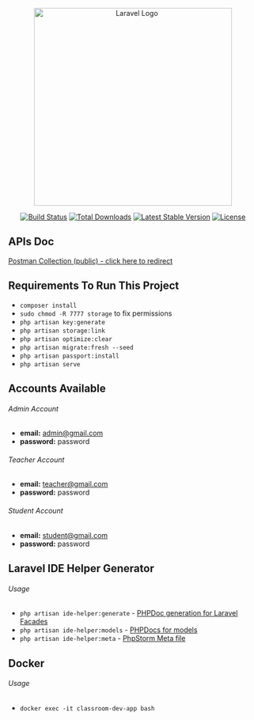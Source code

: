 <p align="center"><a href="https://laravel.com" target="_blank"><img src="https://raw.githubusercontent.com/laravel/art/master/logo-lockup/5%20SVG/2%20CMYK/1%20Full%20Color/laravel-logolockup-cmyk-red.svg" width="400" alt="Laravel Logo"></a></p>

<p align="center">
<a href="https://travis-ci.org/laravel/framework"><img src="https://travis-ci.org/laravel/framework.svg" alt="Build Status"></a>
<a href="https://packagist.org/packages/laravel/framework"><img src="https://img.shields.io/packagist/dt/laravel/framework" alt="Total Downloads"></a>
<a href="https://packagist.org/packages/laravel/framework"><img src="https://img.shields.io/packagist/v/laravel/framework" alt="Latest Stable Version"></a>
<a href="https://packagist.org/packages/laravel/framework"><img src="https://img.shields.io/packagist/l/laravel/framework" alt="License"></a>
</p>

## APIs Doc

[Postman Collection (public) - click here to redirect](https://www.postman.com/abdullahkhanwork/workspace/class-room-apis)

## Requirements To Run This Project

- `composer install`
- `sudo chmod -R 7777 storage` to fix permissions
- `php artisan key:generate`
- `php artisan storage:link`
- `php artisan optimize:clear`
- `php artisan migrate:fresh --seed`
- `php artisan passport:install`
- `php artisan serve`

## Accounts Available

###### Admin Account

- **email:** admin@gmail.com
- **password:** password

###### Teacher Account

- **email:** teacher@gmail.com
- **password:** password

###### Student Account

- **email:** student@gmail.com
- **password:** password


## Laravel IDE Helper Generator

###### Usage

- `php artisan ide-helper:generate` - [PHPDoc generation for Laravel Facades ](#automatic-phpdoc-generation-for-laravel-facades)
- `php artisan ide-helper:models` - [PHPDocs for models](#automatic-PHPDocs-for-models)
- `php artisan ide-helper:meta` - [PhpStorm Meta file](#phpstorm-meta-for-container-instances)


## Docker

###### Usage

- `docker exec -it classroom-dev-app bash`

